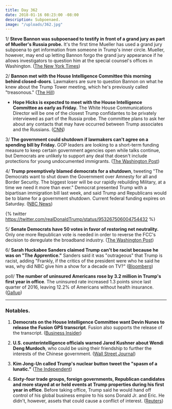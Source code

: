```yaml
---
title: Day 362
date: 2018-01-16 08:23:00 -08:00
description: Subpoenaed.
image: "/uploads/362.jpg"
---
```


1/ **Steve Bannon was subpoenaed to testify in front of a grand jury as part of Mueller's Russia probe.** It's the first time Mueller has used a grand jury subpoena to get information from someone in Trump's inner circle. Mueller, however, may end up letting Bannon forgo the grand jury appearance if he allows investigators to question him at the special counsel's offices in Washington. ([The New York Times](https://www.nytimes.com/2018/01/16/us/politics/steve-bannon-mueller-russia-subpoena.html?_r=0&smid=tw-nytimes&smtyp=cur))

2/ **Bannon met with the House Intelligence Committee this morning behind closed-doors**. Lawmakers are sure to question Bannon on what he knew about the Trump Tower meeting, which he's previously called "treasonous." ([The Hill](http://thehill.com/policy/national-security/369109-bannon-gives-closed-door-testimony-to-house-intel-panel))

* **Hope Hicks is expected to meet with the House Intelligence Committee as early as Friday.** The White House Communications Director will be one of the closest Trump confidantes to be privately interviewed as part of the Russia probe. The committee plans to ask her about any contacts that may have occurred between Trump associates and the Russians. ([CNN](http://www.cnn.com/2018/01/15/politics/hope-hicks-congress-testify/index.html))

3/ **The government could shutdown if lawmakers can't agree on a spending bill by Friday.** GOP leaders are looking to a short-term funding measure to keep certain government agencies open while talks continue, but Democrats are unlikely to support any deal that doesn't include protections for young undocumented immigrants. ([The Washington Post](https://www.washingtonpost.com/politics/shutdown-looms-as-republicans-seek-short-term-spending-deal-for-government/2018/01/15/4984c5aa-fa24-11e7-8f66-2df0b94bb98a_story.html?utm_term=.b1136a269139))

4/ **Trump preemptively blamed democrats for a shutdown**, tweeting "The Democrats want to shut down the Government over Amnesty for all and Border Security. The biggest loser will be our rapidly rebuilding Military, at a time we need it more than ever." Democrat presented Trump with a bipartisan immigration bill last week, and said Trump and Republicans would be to blame for a government shutdown. Current federal funding expires on Saturday. ([NBC News](https://www.nbcnews.com/politics/donald-trump/trump-blames-democrats-looming-government-shutdown-n837951))

{% twitter https://twitter.com/realDonaldTrump/status/953267506004754432 %}

5/ **Senate Democrats have 50 votes in favor of restoring net neutrality.** Only one more Republican vote is needed in order to reverse the FCC's decision to deregulate the broadband industry. ([The Washington Post](https://www.washingtonpost.com/news/the-switch/wp/2018/01/15/the-senates-push-to-overrule-the-fcc-on-net-neutrality-now-has-50-votes-democrats-say/?utm_term=.81103c02ef18))

6/ **Sarah Huckabee Sanders claimed Trump can't be racist because he was on "The Apprentice."** Sanders said it was "outrageous" that Trump is racist, adding "Frankly, if the critics of the president were who he said he was, why did NBC give him a show for a decade on TV?" ([Bloomberg](https://www.bloomberg.com/news/articles/2018-01-16/sanders-defends-trump-as-not-racist-citing-apprentice-tv-role))

poll/ **The number of uninsured Americans rose by 3.2 million in Trump's first year in office**. The uninsured rate increased 1.3 points since last quarter of 2016, leaving 12.2% of Americans without health insurance. ([Gallup](http://news.gallup.com/poll/225383/uninsured-rate-steady-fourth-quarter-2017.aspx))

---

### Notables.

1. **Democrats on the House Intelligence Committee want Devin Nunes to release the Fusion GPS transcript**. Fusion also supports the release of the transcript. ([Business Insider](http://www.businessinsider.com/house-democrats-fusion-gps-want-nunes-to-release-interview-transcript-2018-1))

2. **U.S. counterintelligence officials warned Jared Kushner about Wendi Deng Murdoch**, who could be using their friendship to further the interests of the Chinese government. ([Wall Street Journal](https://www.wsj.com/articles/u-s-warned-jared-kushner-about-wendi-deng-murdoch-1516052072))

3. **Kim Jong-Un called Trump's nuclear button tweet the "spasm of a lunatic."** ([The Independent](https://www.independent.co.uk/news/world/asia/north-korea-donald-trump-nuclear-twitter-us-kim-jong-un-reaction-weapons-a8161281.html))

4. **Sixty-four trade groups, foreign governments, Republican candidates and more stayed at or held events at Trump properties during his first year in office**. Before taking office, Trump said he would hand off control of his global business empire to his sons Donald Jr. and Eric. He didn't, however, assets that could cause a conflict of interest. ([Reuters](https://www.reuters.com/article/us-usa-trump-business/foreign-governments-candidates-trade-groups-spent-at-trump-properties-report-idUSKBN1F50DM))